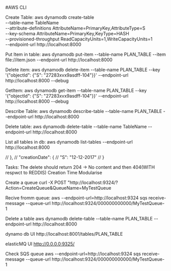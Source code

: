 #AWS CLI

Create Table:
aws dynamodb create-table \
--table-name TableName \
--attribute-definitions AttributeName=PrimaryKey,AttributeType=S \
--key-schema AttributeName=PrimaryKey,KeyType=HASH \
--provisioned-throughput ReadCapacityUnits=1,WriteCapacityUnits=1 \
--endpoint-url http://localhost:8000


Put Item in table:
aws dynamodb put-item --table-name PLAN_TABLE --item file://item.json --endpoint-url http://localhost:8000


Delete item:
aws dynamodb delete-item --table-name PLAN_TABLE --key '{"objectId": {"S": "27283xvx9asdff-104"}}' --endpoint-url http://localhost:8000 --debug

GetItem:
aws dynamodb get-item --table-name PLAN_TABLE --key '{"objectId": {"S": "27283xvx9asdff-104"}}' --endpoint-url http://localhost:8000 --debug

Describe Table:
aws dynamodb describe-table --table-name PLAN_TABLE --endpoint-url http://localhost:8000

Delete table:
aws dynamodb delete-table --table-name TableName --endpoint-url http://localhost:8000


List all tables in db:
aws dynamodb list-tables --endpoint-url http://localhost:8000








// },
    // "creationDate": {
    //     "S": "12-12-2017"
    // }


Tasks:
The delete should return 204 -> No content and then 404(WITH respwct to REDDIS)
Creation Time
Modularise


Create a queue
curl -X POST "http://localhost:9324/?Action=CreateQueue&QueueName=MyTestQueue

Recive fromm queue:
aws --endpoint-url=http://localhost:9324 sqs receive-message --queue-url http://localhost:9324/000000000000/MyTestQueue-1

Delete a table
aws dynamodb delete-table --table-name PLAN_TABLE --endpoint-url http://localhost:8000

dynamo db UI
http://localhost:8001/tables/PLAN_TABLE

elasticMQ UI
http://0.0.0.0:9325/


Check SQS queue
aws --endpoint-url=http://localhost:9324 sqs receive-message --queue-url http://localhost:9324/000000000000/MyTestQueue-1